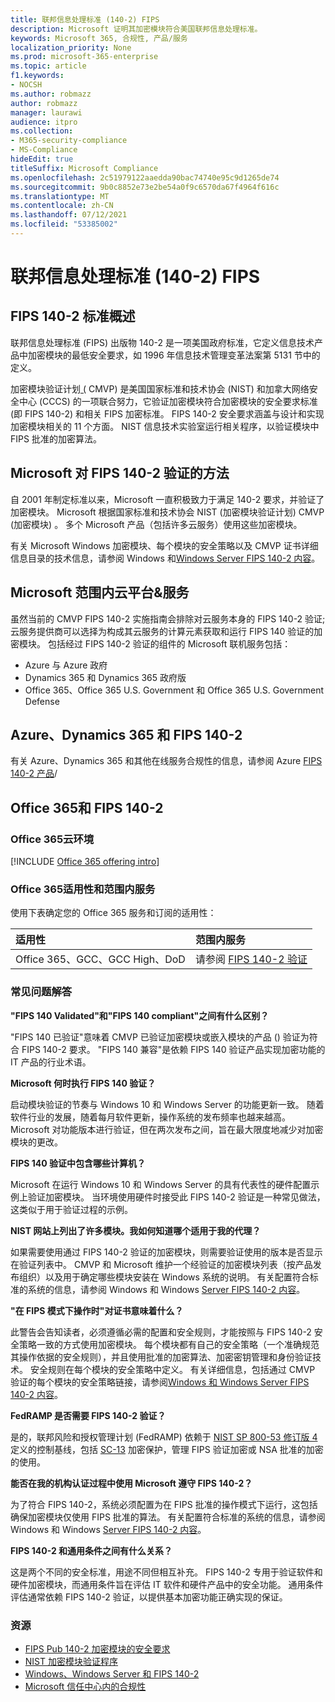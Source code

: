 ```yaml
---
title: 联邦信息处理标准 (140-2) FIPS
description: Microsoft 证明其加密模块符合美国联邦信息处理标准。
keywords: Microsoft 365, 合规性, 产品/服务
localization_priority: None
ms.prod: microsoft-365-enterprise
ms.topic: article
f1.keywords:
- NOCSH
ms.author: robmazz
author: robmazz
manager: laurawi
audience: itpro
ms.collection:
- M365-security-compliance
- MS-Compliance
hideEdit: true
titleSuffix: Microsoft Compliance
ms.openlocfilehash: 2c51979122aaedda90bac74740e95c9d1265de74
ms.sourcegitcommit: 9b0c8852e73e2be54a0f9c6570da67f4964f616c
ms.translationtype: MT
ms.contentlocale: zh-CN
ms.lasthandoff: 07/12/2021
ms.locfileid: "53385002"
---
```

# <a name="federal-information-processing-standard-fips-publication-140-2"></a>联邦信息处理标准 (140-2) FIPS

## <a name="fips-140-2-standard-overview"></a>FIPS 140-2 标准概述

联邦信息处理标准 (FIPS) 出版物 140-2 是一项美国政府标准，它定义信息技术产品中加密模块的最低安全要求，如 1996 年信息技术管理变革法案第 5131 节中的定义。

加密模块验证计划[ (](https://csrc.nist.gov/Projects/cryptographic-module-validation-program) CMVP) 是美国国家标准和技术协会 (NIST) 和加拿大网络安全中心 (CCCS) 的一项联合努力，它验证加密模块符合加密模块的安全要求标准 (即 FIPS 140-2) 和相关 FIPS 加密标准。  FIPS 140-2 安全要求涵盖与设计和实现加密模块相关的 11 个方面。 NIST 信息技术实验室运行相关程序，以验证模块中 FIPS 批准的加密算法。

## <a name="microsofts-approach-to-fips-140-2-validation"></a>Microsoft 对 FIPS 140-2 验证的方法

自 2001 年制定标准以来，Microsoft 一直积极致力于满足 140-2 要求，并验证了加密模块。 Microsoft 根据国家标准和技术协会 NIST (加密模块验证计划) CMVP ([](https://csrc.nist.gov/Projects/cryptographic-module-validation-program)加密模块) 。 多个 Microsoft 产品（包括许多云服务）使用这些加密模块。

有关 Microsoft Windows 加密模块、每个模块的安全策略以及 CMVP 证书详细信息目录的技术信息，请参阅 Windows 和[Windows Server FIPS 140-2 内容](https://aka.ms/AA6ehud)。

## <a name="microsoft-in-scope-cloud-platforms--services"></a>Microsoft 范围内云平台&服务

虽然当前的 CMVP FIPS 140-2 实施指南会排除对云服务本身的 FIPS 140-2 验证;云服务提供商可以选择为构成其云服务的计算元素获取和运行 FIPS 140 验证的加密模块。 包括经过 FIPS 140-2 验证的组件的 Microsoft 联机服务包括：

- Azure 与 Azure 政府
- Dynamics 365 和 Dynamics 365 政府版
- Office 365、Office 365 U.S. Government 和 Office 365 U.S. Government Defense

## <a name="azure-dynamics-365-and-fips-140-2"></a>Azure、Dynamics 365 和 FIPS 140-2

有关 Azure、Dynamics 365 和其他在线服务合规性的信息，请参阅 Azure [FIPS 140-2 产品](/azure/compliance/offerings/offering-fips-140-2)/

## <a name="office-365-and-fips-140-2"></a>Office 365和 FIPS 140-2

### <a name="office-365-cloud-environments"></a>Office 365云环境

[!INCLUDE [Office 365 offering intro](../includes/o365-offering-introduction.md)]

### <a name="office-365-applicability-and-in-scope-services"></a>Office 365适用性和范围内服务

使用下表确定您的 Office 365 服务和订阅的适用性：

| **适用性** | **范围内服务** |
|:------------------|:----------------------|
| Office 365、GCC、GCC High、DoD | 请参阅 [FIPS 140-2 验证](/windows/security/threat-protection/fips-140-validation) |

### <a name="frequently-asked-questions"></a>常见问题解答

**"FIPS 140 Validated"和"FIPS 140 compliant"之间有什么区别？**

"FIPS 140 已验证"意味着 CMVP 已验证加密模块或嵌入模块的产品 () 验证为符合 FIPS 140-2 要求。 "FIPS 140 兼容"是依赖 FIPS 140 验证产品实现加密功能的 IT 产品的行业术语。

**Microsoft 何时执行 FIPS 140 验证？**

启动模块验证的节奏与 Windows 10 和 Windows Server 的功能更新一致。 随着软件行业的发展，随着每月软件更新，操作系统的发布频率也越来越高。 Microsoft 对功能版本进行验证，但在两次发布之间，旨在最大限度地减少对加密模块的更改。

**FIPS 140 验证中包含哪些计算机？**

Microsoft 在运行 Windows 10 和 Windows Server 的具有代表性的硬件配置示例上验证加密模块。 当环境使用硬件时接受此 FIPS 140-2 验证是一种常见做法，这类似于用于验证过程的示例。

**NIST 网站上列出了许多模块。我如何知道哪个适用于我的代理？**

如果需要使用通过 FIPS 140-2 验证的加密模块，则需要验证使用的版本是否显示在验证列表中。 CMVP 和 Microsoft 维护一个经验证的加密模块列表（按产品发布组织）以及用于确定哪些模块安装在 Windows 系统的说明。 有关配置符合标准的系统的信息，请参阅 Windows 和 Windows [Server FIPS 140-2 内容](https://aka.ms/AA6ehud)。

**"在 FIPS 模式下操作时"对证书意味着什么？**

此警告会告知读者，必须遵循必需的配置和安全规则，才能按照与 FIPS 140-2 安全策略一致的方式使用加密模块。 每个模块都有自己的安全策略（一个准确规范其操作依据的安全规则），并且使用批准的加密算法、加密密钥管理和身份验证技术。 安全规则在每个模块的安全策略中定义。 有关详细信息，包括通过 CMVP 验证的每个模块的安全策略链接，请参阅[Windows 和 Windows Server FIPS 140-2 内容](https://aka.ms/AA6ehud)。

**FedRAMP 是否需要 FIPS 140-2 验证？**

是的，联邦风险和授权管理计划 (FedRAMP) 依赖于 [NIST SP 800-53 修订版 4](https://nvd.nist.gov/800-53/Rev4/)定义的控制基线，包括 [SC-13](https://nvd.nist.gov/800-53/Rev4/control/SC-13) 加密保护，管理 FIPS 验证加密或 NSA 批准的加密的使用。

**能否在我的机构认证过程中使用 Microsoft 遵守 FIPS 140-2？**

为了符合 FIPS 140-2，系统必须配置为在 FIPS 批准的操作模式下运行，这包括确保加密模块仅使用 FIPS 批准的算法。 有关配置符合标准的系统的信息，请参阅 Windows 和 Windows [Server FIPS 140-2 内容](https://aka.ms/AA6ehud)。

**FIPS 140-2 和通用条件之间有什么关系？**

这是两个不同的安全标准，用途不同但相互补充。 FIPS 140-2 专用于验证软件和硬件加密模块，而通用条件旨在评估 IT 软件和硬件产品中的安全功能。 通用条件评估通常依赖 FIPS 140-2 验证，以提供基本加密功能正确实现的保证。

### <a name="resources"></a>资源

- [FIPS Pub 140-2 加密模块的安全要求](https://csrc.nist.gov/publications/fips/fips140-2/fips1402.pdf)
- [NIST 加密模块验证程序](https://csrc.nist.gov/groups/STM/cmvp/index.html)
- [Windows、Windows Server 和 FIPS 140-2](/windows/security/threat-protection/fips-140-validation)
- [Microsoft 信任中心内的合规性](https://www.microsoft.com/trust-center/compliance/compliance-overview)
